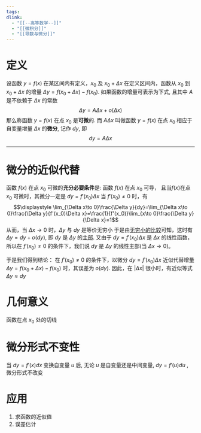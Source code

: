 ```yaml
---
tags: 
dlink:
  - "[[--高等数学--]]"
  - "[[微积分]]"
  - "[[导数与微分]]"
---
```

# 定义
设函数 $y=f(x)$ 在某区间内有定义，$x_0$ 及 $x_0+\Delta x$ 在定义区间内，函数从 $x_0$ 到 $x_0+\Delta x$ 的增量 $\Delta y=f(x_0+\Delta x)-f(x_0)$. 如果函数的增量可表示为下式, 且其中 $A$ 是不依赖于 $\Delta x$ 的常数
$$\Delta y=A\Delta x+o(\Delta x)$$
那么称函数 $y=f(x)$ 在点 $x_0$ 是**可微**的. 而 $A\Delta x$ 叫做函数 $y=f(x)$ 在点 $x_0$ 相应于自变量增量 $\Delta x$ 的**微分**, 记作 $dy$, 即 $$dy=A\Delta x$$

---
# 微分的近似代替
函数 $f(x)$ 在点 $x_0$ 可微的**充分必要条件**是: 函数 $f(x)$ 在点 $x_0$ 可导，
且当$f(x)$在点 $x_0$ 可微时，其微分一定是 $dy=f'(x_0)\Delta x$
当 $f'(x_0)\neq 0$ 时，有
$$\displaystyle \lim_{\Delta x\to 0}\frac{\Delta y}{dy}=\lim_{\Delta x\to 0}\frac{\Delta y}{f'(x_0)\Delta x}=\frac{1}{f'(x_0)}\lim_{x\to 0}\frac{\Delta y}{\Delta x}=1$$
从而，当 $\Delta x\to0$ 时，$\Delta y$ 与 $dy$ 是等价无穷小
于是由[无穷小的比较](无穷.md##无穷小的比较定理)可知，这时有 $\Delta y=dy+o(dy)$, 即 $dy$ 是 $\Delta y$ 的[主部](无穷.md#主部). 
又由于 $dy=f'(x_0)\Delta x$ 是 $\Delta x$ 的线性函数，所以在 $f'(x_0)\neq0$ 的条件下，我们说 $dy$ 是 $\Delta y$ 的线性主部(当 $\Delta x\to 0$)。

于是我们得到结论：
在 $f'(x_0)\neq0$ 的条件下，以微分 $dy=f'(x_0)\Delta x$ 近似代替增量 $\Delta y=f(x_0+\Delta x)-f(x_0)$ 时，其误差为 $o(dy)$. 因此，在 $|\Delta x|$ 很小时，有近似等式 $\Delta y≈dy$

# 几何意义
函数在点 $x_0$ 处的切线

# 微分形式不变性
当 $dy=f'(x)dx$ 变换自变量 $u$ 后, 无论 $u$ 是自变量还是中间变量, $dy=f'(u)du$ , 微分形式不改变

# 应用
1. 求函数的近似值
2. 误差估计